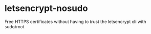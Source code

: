 # letsencrypt-nosudo
Free HTTPS certificates without having to trust the letsencrypt cli with sudo/root
